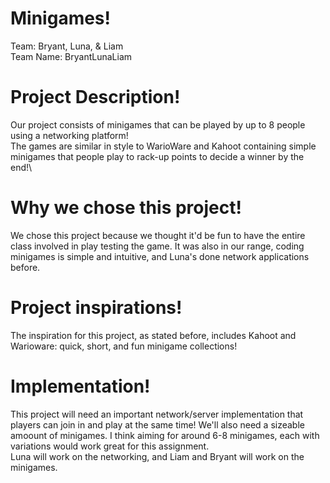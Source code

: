 # Minigames!
Team: Bryant, Luna, & Liam\
Team Name: BryantLunaLiam
# Project Description!
Our project consists of minigames that can be played by up to 8 people using a networking platform!\
The games are similar in style to WarioWare and Kahoot containing simple minigames that people play to rack-up points to decide a winner by the end!\
# Why we chose this project!
We chose this project because we thought it'd be fun to have the entire class involved in play testing the game. It was also in our range, coding minigames is simple and intuitive, and Luna's done network applications before.
# Project inspirations!
The inspiration for this project, as stated before, includes Kahoot and Warioware: quick, short, and fun minigame collections!
# Implementation!
This project will need an important network/server implementation that players can join in and play at the same time! We'll also need a sizeable amoount of minigames. I think aiming for around 6-8 minigames, each with variations would work great for this assignment.\
Luna will work on the networking, and Liam and Bryant will work on the minigames.
